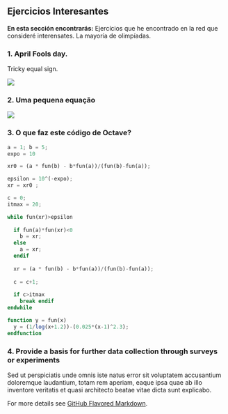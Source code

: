 ## Ejercicios Interesantes

**En esta sección encontrarás:** Ejercícios que he encontrado en la red que consideré interensates. La mayoría de olimpíadas.  

### 1. April Fools day. 

Tricky equal sign.

<img src="https://render.githubusercontent.com/render/math?math=%5CLARGE%20e%20-%20%5Cdfrac%7Be%7D%7B%5Cpi%7D%2B%5Cdfrac%7Be%7D%7B%5Cpi%5E2%7D-%5Cdfrac%7Be%7D%7B%5Cpi%5E3%7D%2B%5Cdfrac%7Be%7D%7B%5Cpi%5E4%7D-%5Cdfrac%7Be%7D%7B%5Cpi%5E5%7D%2B%5Cdots%3D%5Cleft(%5Cdfrac%7B%5Cpi%7D%7Be%7D%5Cright)%5E%7B5%7D">

### 2. Uma pequena equação

<img src="https://render.githubusercontent.com/render/math?math=6%20%5Csqrt%5Bx%5D%7B9%7D%20-%2013%20%5Csqrt%5Bx%5D%7B6%7D%20%2B%206%5Csqrt%5Bx%5D%7B4%7D%20%3D%200">


### 3. O que faz este código de Octave?

```octave
a = 1; b = 5;
expo = 10

xr0 = (a * fun(b) - b*fun(a))/(fun(b)-fun(a));

epsilon = 10^(-expo); 
xr = xr0 ;

c = 0; 
itmax = 20;

while fun(xr)>epsilon 
  
  if fun(a)*fun(xr)<0
    b = xr;
  else
    a = xr;
  endif
  
  xr = (a * fun(b) - b*fun(a))/(fun(b)-fun(a));
  
  c = c+1;
 
  if c>itmax
    break endif
endwhile

function y = fun(x)
  y = (1/log(x+1.2))-(0.025*(x-1)^2.3);
endfunction
```

### 4. Provide a basis for further data collection through surveys or experiments

Sed ut perspiciatis unde omnis iste natus error sit voluptatem accusantium doloremque laudantium, totam rem aperiam, eaque ipsa quae ab illo inventore veritatis et quasi architecto beatae vitae dicta sunt explicabo. 

For more details see [GitHub Flavored Markdown](https://guides.github.com/features/mastering-markdown/).
